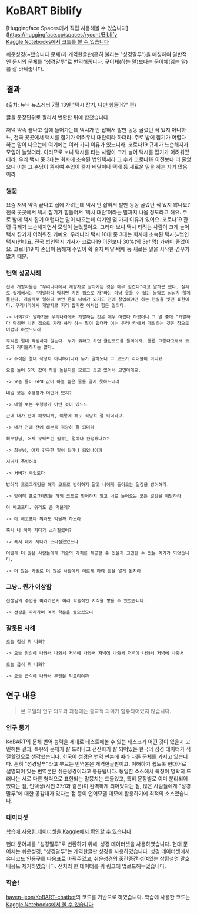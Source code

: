 # KoBART Biblify

[Huggingface Spaces에서 직접 사용해볼 수 있습니다](https://huggingface.co/spaces/rycont/Biblify   
[Kaggle Notebooks에서 코드를 볼 수 있습니다](https://www.kaggle.com/code/rycont/biblify)


쉬운성경(~했습니다 문체)과 개역한글판(흔히 불리는 "성경말투")을 매칭하여 일반적인 문서의 문체를 "성경말투"로 번역해줍니다. 구어체(하는 말)보다는 문어체(읽는 말)를 잘 바꿔줍니다.

## 결과

(출처: 뉴닉 뉴스레터 7월 13일 "택시 잡기, 나만 힘들어?" 편)

글을 문장단위로 잘라서 변환한 뒤에 합쳤습니다.

저녁 약속 끝나고 집에 들어가는데 택시가 안 잡혀서 발만 동동 굴렀던 적 있지 아니하뇨, 전국 곳곳에서 택시를 잡기가 어려우니 대란이라 하더라. 주로 밤에 잡기가 어렵다 하는 말이 나오는데 여기에는 여러 가지 이유가 있느니라. 코로나19 규제가 느슨해지자 모임이 늘었더라. 이러므로 보니 택시를 타는 사람이 크게 늘어 택시를 잡기가 어려워졌더라. 우리 택시 중 3대는 회사에 소속된 법인택시라 그 수가 코로나19 이전보다 더 줄었으니 이는 그 손님이 뜸하여 수입이 줄자 배달이나 택배 등 새로운 일을 하는 자가 많음이라

### 원문

요즘 저녁 약속 끝나고 집에 가려는데 택시 안 잡혀서 발만 동동 굴렀던 적 있지 않나요? 전국 곳곳에서 택시 잡기가 힘들어서 ‘택시 대란’이라는 말까지 나올 정도라고 해요. 주로 밤에 택시 잡기 어렵다는 말이 나오는데 여기엔 몇 가지 이유가 있어요. 코로나19 관련 규제가 느슨해지면서 모임이 늘었잖아요. 그러다 보니 택시 타려는 사람이 크게 늘어 택시 잡기가 어려워진 거예요. 우리나라 택시 10대 중 3대는 회사에 소속된 택시(=법인택시)인데요. 전국 법인택시 기사가 코로나19 이전보다 30%(약 3만 명) 가까이 줄었어요. 코로나19 때 손님이 뜸해져 수입이 확 줄자 배달·택배 등 새로운 일을 시작한 경우가 많기 때문.


### 번역 성공사례

```
선배 개발자들은 "우리나라에서 개발자로 살아가는 것은 매우 힘겹다"라고 말하곤 했다. 실제로 업계에서는 "개발하다 막히면 치킨 집으로 가"라는 마냥 웃을 수 없는 농담도 심심치 않게 들린다. 개발자로 일하다 보면 은퇴 나이가 되기도 전에 창업해야만 하는 현실을 빗댄 표현이다. 우리나라에서 개발자로 자리 잡기란 이처럼 힘든 일이다.

-> 너희가가 말하기를 우리나라에서 개발하는 것은 매우 어렵다 하였더니 그 말 중에 "개발하다 막히면 치킨 집으로 가라 하라 하는 말이 있더라 이는 우리나라에서 개발하는 것은 참으로 어렵다 하였느니라
```

```
주석은 절대 작성하지 않는다. 누가 뭐라고 하면 클린코드를 들먹이자. 물론 그렇다고해서 코드가 리더블하지는 않다.

-> 주석은 절대 작성치 아니하거니와 누가 말하노니 그 코드가 리더블이 아니요
```

```
요즘 들어 GPU 값이 하늘 높은지를 모르고 솟고 있어서 고민이에요.

-> 요즘 들어 GPU 값이 하늘 높은 줄을 알지 못하느니라

```

```
내일 보는 수행평가 어떤거 있지?

-> 내일 보는 수행평가 어떤 것이 있느뇨
```

```
근데 내가 전에 해보니까, 이렇게 해도 적당히 잘 되더라고.

-> 내가 전에 전에 해본즉 적당히 잘 되더라
```

```
최부장님, 어제 부탁드린 업무는 얼마나 완성됐나요?

-> 최부님, 어제 간구한 일이 얼마나 되었나이까
```

```
서버가 죽었어요

-> 서버가 죽었도다
```

```
방어적 프로그래밍을 해라 코드로 방어하지 말고 너에게 들어오는 일감을 방어해라.

-> 방어적 프로그래밍을 하되 코드로 방어하지 말고 너로 들어오는 모든 일감을 훼방하라
```

```
아 배고프다. 뭐라도 좀 먹을래?

-> 아 배고프다 뭐라도 먹을까 하노라
```

```
혹시 나 아까 자다가 소리질렀어?

-> 혹시 내가 자다가 소리질렀었느냐
```

```
어떻게 더 많은 사람들에게 기술의 가치를 제공할 수 있을지 고민할 수 있는 계기가 되었습니다.

-> 더 많은 기술로 더 많은 사람에게 이르게 하려 함을 알게 된지라
```

### 그냥.. 뭔가 이상함

```
선생님의 수업을 따라가면서 여러 학술적인 지식을 쌓을 수 있었습니다.

-> 선생을 따라가며 여러 학문을 쌓으셨으니
```

### 잘못된 사례

```
오늘 점심 뭐 나와?

-> 오늘 점심에 나와서 나와서 저녁에 나와서 저녁에 나와서 저녁에 나와서 저녁에 나와서
```

```
오늘 급식 뭐 나와?

-> 오늘 급식에 나와서 무엇을 먹으리이까
```

## 연구 내용
 
> 본 모델의 연구 의도와 과정에는 종교적 의미가 함유되어있지 않습니다.

### 연구 동기

KoBART의 문체 번역 능력을 제대로 테스트해볼 수 있는 태스크가 어떤 것이 있을지 고민해본 결과, 특유의 문체가 잘 드러나고 전산화가 잘 되어있는 한국어 성경 데이터가 적절할것으로 생각했습니다. 한국어 성경은 번역 판본에 따라 다른 문체를 가지고 있습니다. 흔히 "성경말투"라고 부르는 번역본은 개역한글판이고, 이해하기 쉽도록 현대어로 설명되어 있는 번역본은 쉬운성경이라고 통용됩니다. 동일한 소스에서 특징이 명확히 드러나는 서로 다른 형식으로 표현되는 말뭉치는 드물었고, 특히 문장별로 이미 분리되어 있다는 점, 인덱싱(시편 37:1과 같은)이 완벽하게 되어있다는 점, 많은 사람들에게 "성경말투"에 대한 공감대가 있다는 점 등이 언어모델 데모에 활용하기에 최적의 소스였습니다.

### 데이터셋

[학습에 사용한 데이터셋을 Kaggle에서 확인할 수 있습니다](https://www.kaggle.com/datasets/rycont/korean-bible-classic-modern-pair/settings)

현대 문어체를 "성경말투"로 변환하기 위해, 성경 데이터셋을 사용하였습니다. 현대 문어체는 쉬운성경, "성경말투"는 개역한글판 성경을 사용하였습니다. 성경 데이터셋에서 유니코드 인용구를 따옴표로 바꿔주었고, 쉬운성경의 중간중간 섞여있는 상황설명 괄호 내용도 제거하였습니다. 전처리 한 데이터를 위 링크에 업로드해두었습니다.

### 학습!

[haven-jeon/KoBART-chatbot](https://github.com/haven-jeon/KoBART-chatbot)의 코드를 기반으로 하였습니다. 학습에 사용한 코드는 [Kaggle Notebooks에서 볼 수 있습니다](https://www.kaggle.com/code/rycont/biblify)